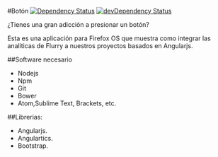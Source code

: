 #Botón
[![Dependency Status](https://david-dm.org/ripper2hl/boton.png)](https://david-dm.org/ripper2hl/boton) [![devDependency Status](https://david-dm.org/ripper2hl/boton/dev-status.svg)](https://david-dm.org/ripper2hl/boton#info=devDependencies)

¿Tienes una gran adicción a presionar un botón?

Esta es una aplicación para Firefox OS que muestra como integrar las analiticas de Flurry a nuestros proyectos basados en Angularjs.


##Software necesario
* Nodejs
* Npm
* Git
* Bower
* Atom,Sublime Text, Brackets, etc.

##Librerias:
* Angularjs.
* Angulartics.
* Bootstrap.
